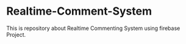 # Realtime-Comment-System
This is repository about Realtime Commenting System using firebase Project.
